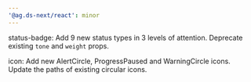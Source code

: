 ```yaml
---
'@ag.ds-next/react': minor
---
```


status-badge: Add 9 new status types in 3 levels of attention. Deprecate existing `tone` and `weight` props.

icon: Add new AlertCircle, ProgressPaused and WarningCircle icons. Update the paths of existing circular icons.
